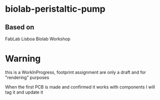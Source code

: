 # biolab-peristaltic-pump

## Based on

FabLab Lisboa Biolab Workshop

# Warning

this is a WorkInProgress, footprint assignment are only a draft and for "rendering" purposes

When the first PCB is made and confirmed it works with components I will tag it and update it
